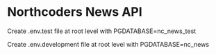 # Northcoders News API

Create .env.test file at root level with PGDATABASE=nc_news_test

Create .env.development file at root level with PGDATABASE=nc_news